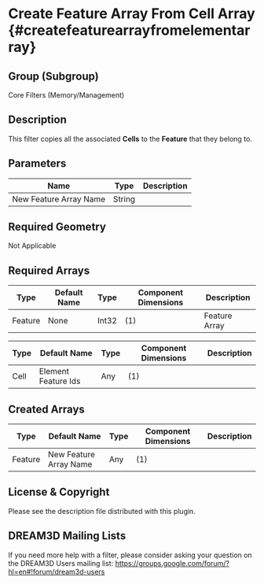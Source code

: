 Create Feature Array From Cell Array {#createfeaturearrayfromelementarray}
==============================

## Group (Subgroup) ##

Core Filters (Memory/Management)

## Description ##

This filter copies all the associated **Cells** to the **Feature** that they belong to.

## Parameters ##

| Name | Type | Description |
|------|------|---------------|
| New Feature Array Name | String |  |

## Required Geometry ##
Not Applicable


## Required Arrays ##

| Type | Default Name | Type | Component Dimensions | Description |
|------|--------------|-------------|---------|-----|
| Feature  | None | Int32 | (1) | Feature Array |

| Type | Default Name | Type | Component Dimensions | Description |
|------|--------------|-------------|---------|-----|
| Cell  | Element Feature Ids | Any | (1) |  |


## Created Arrays ##

| Type | Default Name | Type | Component Dimensions | Description |
|------|--------------|-------------|---------|-----|
| Feature | New Feature Array Name | Any  | (1) |  |

## License & Copyright ##

Please see the description file distributed with this plugin.

## DREAM3D Mailing Lists ##

If you need more help with a filter, please consider asking your question on the DREAM3D Users mailing list:
https://groups.google.com/forum/?hl=en#!forum/dream3d-users


